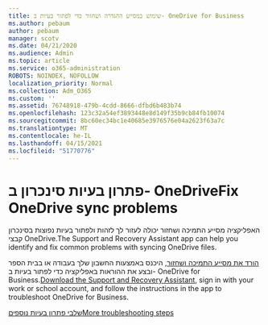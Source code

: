 ```yaml
---
title: שימוש במסייע ההגדרה ושחזור כדי לפתור בעיות ב- OneDrive for Business
ms.author: pebaum
author: pebaum
manager: scotv
ms.date: 04/21/2020
ms.audience: Admin
ms.topic: article
ms.service: o365-administration
ROBOTS: NOINDEX, NOFOLLOW
localization_priority: Normal
ms.collection: Adm_O365
ms.custom: ''
ms.assetid: 76748918-479b-4cdd-8666-dfbd6b483b74
ms.openlocfilehash: 123c32a54ef3893448e8d149f35b9cb84fb10074
ms.sourcegitcommit: 8bc60ec34bc1e40685e3976576e04a2623f63a7c
ms.translationtype: MT
ms.contentlocale: he-IL
ms.lasthandoff: 04/15/2021
ms.locfileid: "51770776"
---
```

# <a name="fix-onedrive-sync-problems"></a><span data-ttu-id="55d9f-102">פתרון בעיות סינכרון ב- OneDrive</span><span class="sxs-lookup"><span data-stu-id="55d9f-102">Fix OneDrive sync problems</span></span>

<span data-ttu-id="55d9f-103">האפליקציה מסייע התמיכה ושחזור יכולה לעזור לך לזהות ולפתור בעיות נפוצות בסינכרון קבצי OneDrive.</span><span class="sxs-lookup"><span data-stu-id="55d9f-103">The Support and Recovery Assistant app can help you identify and fix common problems with syncing OneDrive files.</span></span> 
  
<span data-ttu-id="55d9f-104">[הורד את מסייע התמיכה ושחזור](https://aka.ms/sara), היכנס באמצעות החשבון שלך בעבודה או בבית הספר ובצע את ההוראות באפליקציה כדי לפתור בעיות ב- OneDrive for Business.</span><span class="sxs-lookup"><span data-stu-id="55d9f-104">[Download the Support and Recovery Assistant](https://aka.ms/sara), sign in with your work or school account, and follow the instructions in the app to troubleshoot OneDrive for Business.</span></span> 
  
[<span data-ttu-id="55d9f-105">שלבי פתרון בעיות נוספים</span><span class="sxs-lookup"><span data-stu-id="55d9f-105">More troubleshooting steps</span></span>](https://go.microsoft.com/fwlink/?linkid=872097)
  

